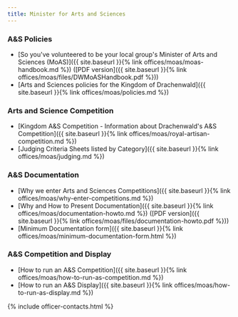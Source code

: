```yaml
---
title: Minister for Arts and Sciences
---
```


### A&S Policies

* [So you've volunteered to be your local group's Minister of Arts and Sciences (MoAS)]({{ site.baseurl }}{% link offices/moas/moas-handbook.md %}) ([PDF version]({{ site.baseurl }}{% link offices/moas/files/DWMoASHandbook.pdf %}))
* [Arts and Sciences policies for the Kingdom of Drachenwald]({{ site.baseurl }}{% link offices/moas/policies.md %})

### Arts and Science Competition

* [Kingdom A&S Competition - Information about Drachenwald's A&S Competition]({{ site.baseurl }}{% link offices/moas/royal-artisan-competition.md %})
* [Judging Criteria Sheets listed by Category]({{ site.baseurl }}{% link offices/moas/judging.md %})

### A&S Documentation

* [Why we enter Arts and Sciences Competitions]({{ site.baseurl }}{% link offices/moas/why-enter-competitions.md %})
* [Why and How to Present Documentation]({{ site.baseurl }}{% link offices/moas/documentation-howto.md %}) ([PDF version]({{ site.baseurl }}{% link offices/moas/files/documentation-howto.pdf %}))
* [Minimum Documentation form]({{ site.baseurl }}{% link offices/moas/minimum-documentation-form.html %})

### A&S Competition and Display

* [How to run an A&S Competition]({{ site.baseurl }}{% link offices/moas/how-to-run-as-competition.md %})
* [How to run an A&S Display]({{ site.baseurl }}{% link offices/moas/how-to-run-as-display.md %})


{% include officer-contacts.html %}